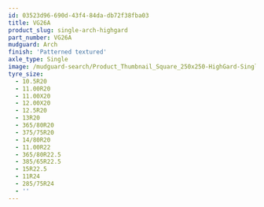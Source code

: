 ```yaml
---
id: 03523d96-690d-43f4-84da-db72f38fba03
title: VG26A
product_slug: single-arch-highgard
part_number: VG26A
mudguard: Arch
finish: 'Patterned textured'
axle_type: Single
image: /mudguard-search/Product_Thumbnail_Square_250x250-HighGard-Single-Arch.jpg
tyre_size:
  - 10.5R20
  - 11.00R20
  - 11.00X20
  - 12.00X20
  - 12.5R20
  - 13R20
  - 365/80R20
  - 375/75R20
  - 14/80R20
  - 11.00R22
  - 365/80R22.5
  - 385/65R22.5
  - 15R22.5
  - 11R24
  - 285/75R24
  - ''
---
```

